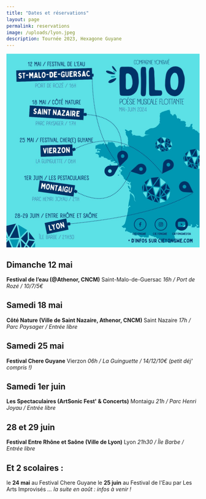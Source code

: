 ```yaml
---
title: "Dates et réservations"
layout: page
permalink: reservations
image: /uploads/lyon.jpeg
description: Tournée 2023, Hexagone Guyane
---
```

![Tournée 2024](/uploads/reservations/tournee2024.jpeg)

## Dimanche 12 mai

**Festival de l’eau (@Athenor, CNCM)**
 Saint-Malo-de-Guersac 
*16h / Port de Rozé / 10/7/5€*

## Samedi 18 mai

**Côté Nature (Ville de Saint Nazaire, Athenor, CNCM)**
Saint Nazaire
*17h / Parc Paysager / Entrée libre*

## Samedi 25 mai

**Festival Chere Guyane**
Vierzon
*06h / La Guinguette / 14/12/10€ (petit déj' compris !)*

## Samedi 1er juin

**Les Spectaculaires (ArtSonic Fest' & Concerts)**
Montaigu 
*21h / Parc Henri Joyau / Entrée libre*

## 28 et 29 juin

**Festival Entre Rhône et Saône (Ville de Lyon)**
Lyon 
*21h30 / Île Barbe / Entrée libre*

## Et 2 scolaires :

le **24 mai** au Festival Chere Guyane
le **25 juin** au Festival de l'Eau par Les Arts Improvisés
*... la suite en août : infos à venir !*








